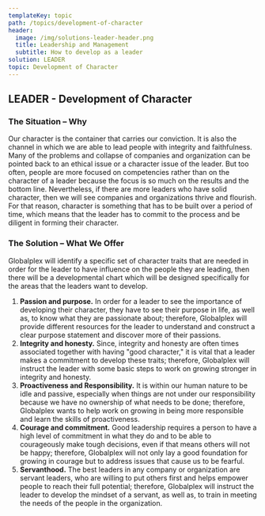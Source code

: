 ```yaml
---
templateKey: topic
path: /topics/development-of-character
header:
  image: /img/solutions-leader-header.png
  title: Leadership and Management
  subtitle: How to develop as a leader
solution: LEADER
topic: Development of Character
---
```


## LEADER - Development of Character

### The Situation – Why

Our character is the container that carries our conviction. It is also the
channel in which we are able to lead people with integrity and faithfulness.
Many of the problems and collapse of companies and organization can be pointed
back to an ethical issue or a character issue of the leader. But too often,
people are more focused on competencies rather than on the character of a
leader because the focus is so much on the results and the bottom line.
Nevertheless, if there are more leaders who have solid character, then we will
see companies and organizations thrive and flourish. For that reason, character
is something that has to be built over a period of time, which means that the
leader has to commit to the process and be diligent in forming their character.

### The Solution – What We Offer

Globalplex will identify a specific set of character traits that are needed in
order for the leader to have influence on the people they are leading, then
there will be a developmental chart which will be designed specifically for the
areas that the leaders want to develop.

1. **Passion and purpose.** In order for a leader to see the importance of
   developing their character, they have to see their purpose in life, as well
   as, to know what they are passionate about; therefore, Globalplex will
   provide different resources for the leader to understand and construct a
   clear purpose statement and discover more of their passions.
2. **Integrity and honesty.** Since, integrity and honesty are often times
   associated together with having "good character," it is vital that a leader
   makes a commitment to develop these traits; therefore, Globalplex will
   instruct the leader with some basic steps to work on growing stronger in
   integrity and honesty.
3. **Proactiveness and Responsibility.** It is within our human nature to be
   idle and passive, especially when things are not under our responsibility
   because we have no ownership of what needs to be done; therefore, Globalplex
   wants to help work on growing in being more responsible and learn the skills
   of proactiveness.
4. **Courage and commitment.** Good leadership requires a person to have a high
   level of commitment in what they do and to be able to courageously make
   tough decisions, even if that means others will not be happy; therefore,
   Globalplex will not only lay a good foundation for growing in courage but to
   address issues that cause us to be fearful.
5. **Servanthood.** The best leaders in any company or organization are servant
   leaders, who are willing to put others first and helps empower people to
   reach their full potential; therefore, Globalplex will instruct the leader
   to develop the mindset of a servant, as well as, to train in meeting the
   needs of the people in the organization.
